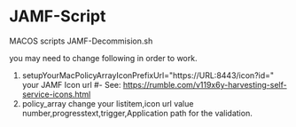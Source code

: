 # JAMF-Script
MACOS scripts
JAMF-Decommision.sh

you may need to change following in order to work.

1) setupYourMacPolicyArrayIconPrefixUrl="https://URL:8443/icon?id="  your JAMF Icon url #- See: https://rumble.com/v119x6y-harvesting-self-service-icons.html
2) policy_array change your listitem,icon url value number,progresstext,trigger,Application path for the validation.
